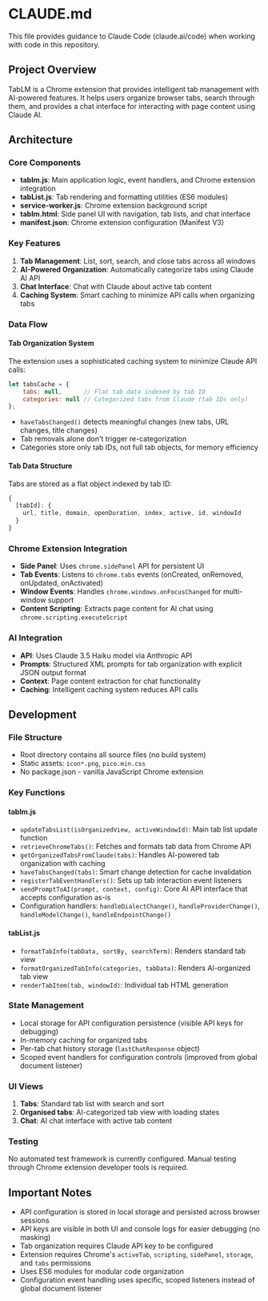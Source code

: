 # CLAUDE.md

This file provides guidance to Claude Code (claude.ai/code) when working with code in this repository.

## Project Overview

TabLM is a Chrome extension that provides intelligent tab management with AI-powered features. It helps users organize browser tabs, search through them, and provides a chat interface for interacting with page content using Claude AI.

## Architecture

### Core Components

- **tablm.js**: Main application logic, event handlers, and Chrome extension integration
- **tabList.js**: Tab rendering and formatting utilities (ES6 modules)
- **service-worker.js**: Chrome extension background script
- **tablm.html**: Side panel UI with navigation, tab lists, and chat interface
- **manifest.json**: Chrome extension configuration (Manifest V3)

### Key Features

1. **Tab Management**: List, sort, search, and close tabs across all windows
2. **AI-Powered Organization**: Automatically categorize tabs using Claude AI API
3. **Chat Interface**: Chat with Claude about active tab content
4. **Caching System**: Smart caching to minimize API calls when organizing tabs

### Data Flow

#### Tab Organization System
The extension uses a sophisticated caching system to minimize Claude API calls:

```javascript
let tabsCache = {
    tabs: null,      // Flat tab data indexed by tab ID
    categories: null // Categorized tabs from Claude (tab IDs only)
};
```

- `haveTabsChanged()` detects meaningful changes (new tabs, URL changes, title changes)
- Tab removals alone don't trigger re-categorization
- Categories store only tab IDs, not full tab objects, for memory efficiency

#### Tab Data Structure
Tabs are stored as a flat object indexed by tab ID:
```javascript
{
  [tabId]: {
    url, title, domain, openDuration, index, active, id, windowId
  }
}
```

### Chrome Extension Integration

- **Side Panel**: Uses `chrome.sidePanel` API for persistent UI
- **Tab Events**: Listens to `chrome.tabs` events (onCreated, onRemoved, onUpdated, onActivated)
- **Window Events**: Handles `chrome.windows.onFocusChanged` for multi-window support
- **Content Scripting**: Extracts page content for AI chat using `chrome.scripting.executeScript`

### AI Integration

- **API**: Uses Claude 3.5 Haiku model via Anthropic API
- **Prompts**: Structured XML prompts for tab organization with explicit JSON output format
- **Context**: Page content extraction for chat functionality
- **Caching**: Intelligent caching system reduces API calls

## Development

### File Structure
- Root directory contains all source files (no build system)
- Static assets: `icon*.png`, `pico.min.css`
- No package.json - vanilla JavaScript Chrome extension

### Key Functions

#### tablm.js
- `updateTabsList(isOrganizedView, activeWindowId)`: Main tab list update function
- `retrieveChromeTabs()`: Fetches and formats tab data from Chrome API
- `getOrganizedTabsFromClaude(tabs)`: Handles AI-powered tab organization with caching
- `haveTabsChanged(tabs)`: Smart change detection for cache invalidation
- `registerTabEventHandlers()`: Sets up tab interaction event listeners
- `sendPromptToAI(prompt, context, config)`: Core AI API interface that accepts configuration as-is
- Configuration handlers: `handleDialectChange()`, `handleProviderChange()`, `handleModelChange()`, `handleEndpointChange()`

#### tabList.js
- `formatTabInfo(tabData, sortBy, searchTerm)`: Renders standard tab view
- `formatOrganizedTabInfo(categories, tabData)`: Renders AI-organized tab view
- `renderTabItem(tab, windowId)`: Individual tab HTML generation

### State Management
- Local storage for API configuration persistence (visible API keys for debugging)
- In-memory caching for organized tabs
- Per-tab chat history storage (`lastChatResponse` object)
- Scoped event handlers for configuration controls (improved from global document listener)

### UI Views
1. **Tabs**: Standard tab list with search and sort
2. **Organised tabs**: AI-categorized tab view with loading states
3. **Chat**: AI chat interface with active tab content

### Testing
No automated test framework is currently configured. Manual testing through Chrome extension developer tools is required.

## Important Notes

- API configuration is stored in local storage and persisted across browser sessions
- API keys are visible in both UI and console logs for easier debugging (no masking)
- Tab organization requires Claude API key to be configured
- Extension requires Chrome's `activeTab`, `scripting`, `sidePanel`, `storage`, and `tabs` permissions
- Uses ES6 modules for modular code organization
- Configuration event handling uses specific, scoped listeners instead of global document listener